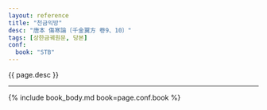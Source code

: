 ```yaml
---
layout: reference
title: "천금익방"
desc: "唐本 傷寒論〔千金翼方 卷9、10〕"
tags: [상한금궤원문, 당본]
conf:
  book: "STB"
---
```


{{ page.desc }}

***

{% include book_body.md book=page.conf.book %}
